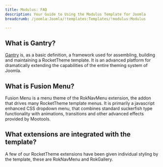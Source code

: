 ```yaml
---
title: Modulus: FAQ
description: Your Guide to Using the Modulus Template for Joomla
breadcrumb: /joomla:Joomla/!templates:Templates/!modulus:Modulus

---
```


What is Gantry?
-----
[Gantry][gantry] is, as a basic definition, a framework used for assembling, building and maintaining a RocketTheme template. It is an advanced platform for dramatically extending the capabilities of the entire theming system of Joomla.

What is Fusion Menu?
-----
Fusion Menu is a menu theme of the RokNavMenu extension, the addon that drives many RocketTheme template menus. It is primarily a javascript enhanced CSS dropdown menu, that combines standard suckerfish type functionality with animations, transitions and other advanced effects provided by Mootools.

What extensions are integrated with the template?
-----
A few of our RocketTheme extensions have been given individual styling by the template, these are RokNavMenu and RokGallery.

[gantry]: http://gantry.org/
[features]: http://demo.rockettheme.com/joomla-templates/modulus/features
[font]: http://www.fontsquirrel.com/fonts/ubuntu
[forum]: http://www.rockettheme.com/forum/joomla-template-modulus/
[dropdown]: http://demo.rockettheme.com/joomla-templates/modulus/features/menu-options
[extensions]: http://demo.rockettheme.com/joomla-templates/modulus/features/extensions